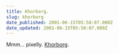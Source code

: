 ```yaml
---
title: Khorborg.
slug: khorborg
date_published: 2001-06-15T05:58:07.000Z
date_updated: 2001-06-15T05:58:07.000Z
---
```


Mmm… pixelly. [Khorborg](http://www.ewitewit.com/khorborg/).
